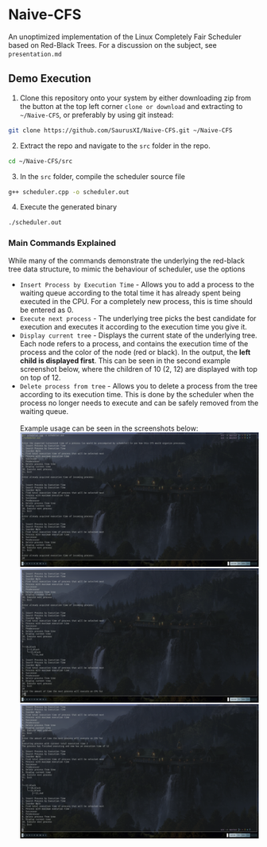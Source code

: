 # Naive-CFS
An unoptimized implementation of the Linux Completely Fair Scheduler based on Red-Black Trees. For a discussion on the subject, see `presentation.md`

## Demo Execution
1. Clone this repository onto your system by either downloading zip from the button at the top left corner `clone or download` and extracting to `~/Naive-CFS`, or preferably by using git instead:
```bash
git clone https://github.com/SaurusXI/Naive-CFS.git ~/Naive-CFS
```
2. Extract the repo and navigate to the `src` folder in the repo.
```bash
cd ~/Naive-CFS/src
```
3. In the `src` folder, compile the scheduler source file
```bash
g++ scheduler.cpp -o scheduler.out
```
4. Execute the generated binary
```bash
./scheduler.out
```

### Main Commands Explained
While many of the commands demonstrate the underlying the red-black tree data structure, to mimic the behaviour of scheduler, use the options
* `Insert Process by Execution Time` - Allows you to add a process to the waiting queue according to the total time it has already spent being executed in the CPU. For a completely new process, this is time should be entered as 0.
* `Execute next process` - The underlying tree picks the best candidate for execution and executes it according to the execution time you give it.
* `Display current tree` - Displays the current state of the underlying tree. Each node refers to a process, and contains the execution time of the process and the color of the node (red or black). In the output, the **left child is displayed first**. This can be seen in the second example screenshot below, where the children of 10 (2, 12) are displayed with top on top of 12.
* `Delete process from tree` - Allows you to delete a process from the tree according to its execution time. This is done by the scheduler when the process no longer needs to execute and can be safely removed from the waiting queue. 
<br><br> Example usage can be seen in the screenshots below:
![Screen Capture 1](./assets/screenshot1.jpg?raw=True)
![Screen Capture 2](./assets/screenshot2.jpg?raw=True)
![Screen Capture 3](./assets/screenshot3.jpg?raw=True)
